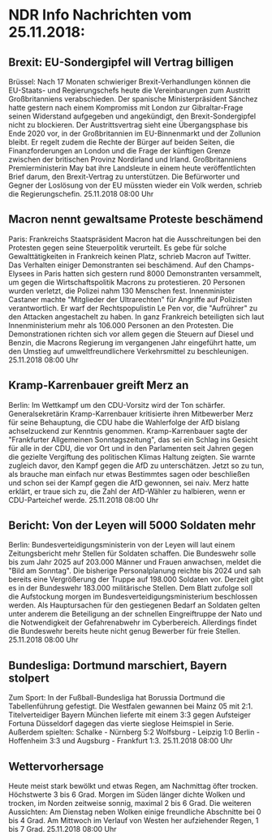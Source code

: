 # NDR Info Nachrichten vom 25.11.2018:


## Brexit: EU-Sondergipfel will Vertrag billigen
Brüssel: Nach 17 Monaten schwieriger Brexit-Verhandlungen können die EU-Staats- und Regierungschefs heute die Vereinbarungen zum Austritt Großbritanniens verabschieden. Der spanische Ministerpräsident Sánchez hatte gestern nach einem Kompromiss mit London zur Gibraltar-Frage seinen Widerstand aufgegeben und angekündigt, den Brexit-Sondergipfel nicht zu blockieren. Der Austrittsvertrag sieht eine Übergangsphase bis Ende 2020 vor, in der Großbritannien im EU-Binnenmarkt und der Zollunion bleibt. Er regelt zudem die Rechte der Bürger auf beiden Seiten, die Finanzforderungen an London und die Frage der künftigen Grenze zwischen der britischen Provinz Nordirland und Irland. Großbritanniens Premierministerin May bat ihre Landsleute in einem heute veröffentlichten Brief darum, den Brexit-Vertrag zu unterstützen. Die Befürworter und Gegner der Loslösung von der EU müssten wieder ein Volk werden, schrieb die Regierungschefin. 25.11.2018 08:00 Uhr 

## Macron nennt gewaltsame Proteste beschämend
Paris: Frankreichs Staatspräsident Macron hat die Ausschreitungen bei den Protesten gegen seine Steuerpolitik verurteilt. Es gebe für solche Gewalttätigkeiten in Frankreich keinen Platz, schrieb Macron auf Twitter. Das Verhalten einiger Demonstranten sei beschämend. Auf den Champs-Elysees in Paris hatten sich gestern rund 8000 Demonstranten versammelt, um gegen die Wirtschaftspolitik Macrons zu protestieren. 20 Personen wurden verletzt, die Polizei nahm 130 Menschen fest. Innenminister Castaner machte "Mitglieder der Ultrarechten" für Angriffe auf Polizisten verantwortlich. Er warf der Rechtspopulistin Le Pen vor, die "Aufrührer" zu den Attacken angestachelt zu haben. In ganz Frankreich beteiligten sich laut Innenministerium mehr als 106.000 Personen an den Protesten. Die Demonstrationen richten sich vor allem gegen die Steuern auf Diesel und Benzin, die Macrons Regierung im vergangenen Jahr eingeführt hatte, um den Umstieg auf umweltfreundlichere Verkehrsmittel zu beschleunigen. 25.11.2018 08:00 Uhr 

## Kramp-Karrenbauer greift Merz an
Berlin: Im Wettkampf um den CDU-Vorsitz wird der Ton schärfer. Generalsekretärin Kramp-Karrenbauer kritisierte ihren Mitbewerber Merz für seine Behauptung, die CDU habe die Wahlerfolge der AfD bislang achselzuckend zur Kenntnis genommen. Kramp-Karrenbauer sagte der "Frankfurter Allgemeinen Sonntagszeitung", das sei ein Schlag ins Gesicht für alle in der CDU, die vor Ort und in den Parlamenten seit Jahren gegen die gezielte Vergiftung des politischen Klimas Haltung zeigten. Sie warnte zugleich davor, den Kampf gegen die AfD zu unterschätzen. Jetzt so zu tun, als brauche man einfach nur etwas Bestimmtes sagen oder beschließen und schon sei der Kampf gegen die AfD gewonnen, sei naiv. Merz hatte erklärt, er traue sich zu, die Zahl der AfD-Wähler zu halbieren, wenn er CDU-Parteichef werde. 25.11.2018 08:00 Uhr 

## Bericht: Von der Leyen will 5000 Soldaten mehr
Berlin: Bundesverteidigungsministerin von der Leyen will laut einem Zeitungsbericht mehr Stellen für Soldaten schaffen. Die Bundeswehr solle bis zum Jahr 2025 auf 203.000 Männer und Frauen anwachsen, meldet die "Bild am Sonntag". Die bisherige Personalplanung reichte bis 2024 und sah bereits eine Vergrößerung der Truppe auf 198.000 Soldaten vor. Derzeit gibt es in der Bundeswehr 183.000 militärische Stellen. Dem Blatt zufolge soll die Aufstockung morgen im Bundesverteidigungsministerium beschlossen werden. Als Hauptursachen für den gestiegenen Bedarf an Soldaten gelten unter anderem die Beteiligung an der schnellen Eingreiftruppe der Nato und die Notwendigkeit der Gefahrenabwehr im Cyberbereich. Allerdings findet die Bundeswehr bereits heute nicht genug Bewerber für freie Stellen. 25.11.2018 08:00 Uhr 

## Bundesliga: Dortmund marschiert, Bayern stolpert
Zum Sport: In der Fußball-Bundesliga hat Borussia Dortmund die Tabellenführung gefestigt. Die Westfalen gewannen bei Mainz 05 mit 2:1. Titelverteidiger Bayern München lieferte mit einem 3:3 gegen Aufsteiger Fortuna Düsseldorf dagegen das vierte sieglose Heimspiel in Serie. Außerdem spielten:
Schalke - Nürnberg  5:2
Wolfsburg - Leipzig  1:0
Berlin - Hoffenheim  3:3
und
Augsburg - Frankfurt  1:3. 25.11.2018 08:00 Uhr 

## Wettervorhersage
Heute meist stark bewölkt und etwas Regen, am Nachmittag öfter trocken. Höchstwerte 3 bis 6 Grad. Morgen im Süden länger dichte Wolken und trocken, im Norden zeitweise sonnig, maximal 2 bis 6 Grad. Die weiteren Aussichten: Am Dienstag neben Wolken einige freundliche Abschnitte bei 0 bis 4 Grad. Am Mittwoch im Verlauf von Westen her aufziehender Regen, 1 bis 7 Grad. 25.11.2018 08:00 Uhr 
